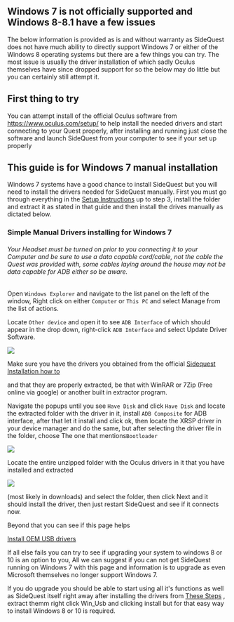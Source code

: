 ## Windows 7 is not officially supported and Windows 8-8.1 have a few issues 
The below information is provided as is and without warranty as SideQuest does not have much ability to directly support Windows 7 or either of the Windows 8 operating systems but there are a few things you can try. The most issue is usually the driver installation of which sadly Oculus themselves have since dropped support for so the below may do little but you can certainly still attempt it.


## First thing to try

You can attempt install of the official Oculus software from https://www.oculus.com/setup/ to help install the needed drivers and start connecting to your Quest properly, after installing and running just close the software and launch SideQuest from your computer to see if your set up properly

## This guide is for Windows 7 manual installation

Windows 7 systems have a good chance to install SideQuest but you will need to install the drivers needed for SideQuest manually.
First you must go through everything in the [Setup Instructions](https://sidequestvr.com/#/setup-howto) up to step 3, install the folder and extract it as stated in that guide and then install the drives manually as dictated below.

### Simple Manual Drivers installing for Windows 7

###### Your Headset must be turned on prior to you connecting it to your Computer and be sure to use a data capable cord/cable, not the cable the Quest was provided with, some cables laying around the house may not be data capable for ADB either so be aware.

Open `Windows Explorer` and navigate to the list panel on the left of the window, Right click on either `Computer` or `This PC` and select Manage from the list of actions.

Locate `Other device` and open it to see `ADB Interface` of which should appear in the drop down, right-click `ADB Interface` and select Update Driver Software. 

![](https://cdn.discordapp.com/attachments/615234075778875453/659967062306848768/unknown.png)

Make sure you have the drivers you obtained from the official [Sidequest Installation how to](https://github.com/the-expanse/SideQuest/wiki/SideQuest-Setup-&-How-To-install#step-3-install-drivers-windows-users-only)

and that they are properly extracted, be that with WinRAR or 7Zip (Free online via google) or another built in extractor program.

Navigate the popups until you see `Have Disk` and click `Have Disk` and locate the extracted folder with the driver in it,
install `ADB Composite` for ADB interface, after that let it install and click ok, then locate the XRSP driver in your device manager and do the same, but after selecting the driver file in the folder, choose The one that mentions`Bootloader`



![](https://cdn.discordapp.com/attachments/615234075778875453/659968807250690111/unknown.png)

Locate the entire unzipped folder with the Oculus drivers in it that you have installed and extracted

![](https://cdn.discordapp.com/attachments/615234075778875453/659970285679804419/unknown.png)

(most likely in downloads) and select the folder, then click Next and it should install the driver, then just restart SideQuest and see if it connects now.

Beyond that you can see if this page helps

[Install OEM USB drivers](https://developer.android.com/studio/run/oem-usb)

If all else fails you can try to see if upgrading your system to windows 8 or 10 is an option to you,
All we can suggest if you can not get SideQuest running on Windows 7 with this page and information is to upgrade as even Microsoft themselves no longer support Windows 7.

If you do upgrade you should be able to start using all it's functions as well as SideQuest itself right away after installing the drivers from [These Steps](https://sidequestvr.com/#/setup-howto) , extract themm right click Win_Usb and clicking install but for that easy way to install Windows 8 or 10 is required.